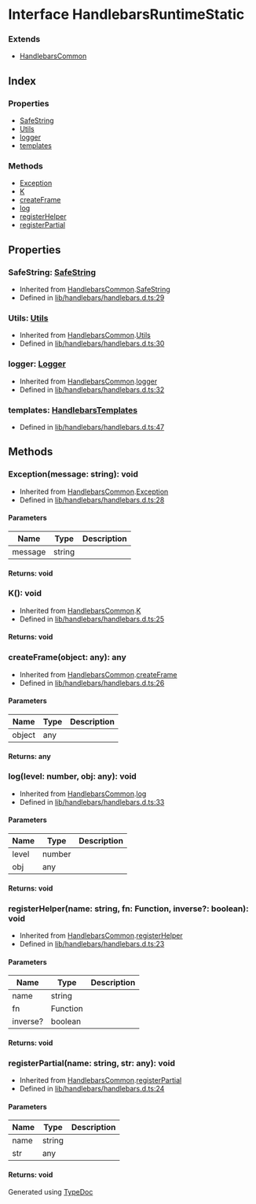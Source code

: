 # Interface HandlebarsRuntimeStatic


### Extends
* [HandlebarsCommon](handlebarscommon.md)

## Index

### Properties
* [SafeString](handlebarsruntimestatic.md#safestring)
* [Utils](handlebarsruntimestatic.md#utils)
* [logger](handlebarsruntimestatic.md#logger)
* [templates](handlebarsruntimestatic.md#templates)

### Methods
* [Exception](handlebarsruntimestatic.md#exception)
* [K](handlebarsruntimestatic.md#k)
* [createFrame](handlebarsruntimestatic.md#createframe)
* [log](handlebarsruntimestatic.md#log)
* [registerHelper](handlebarsruntimestatic.md#registerhelper)
* [registerPartial](handlebarsruntimestatic.md#registerpartial)

## Properties

### SafeString: [SafeString](../classes/hbs.safestring.md)

* Inherited from [HandlebarsCommon](handlebarscommon.md).[SafeString](handlebarscommon.md#safestring)
* Defined in [lib/handlebars/handlebars.d.ts:29](https://github.com/kimamula/typedoc/blob/HEAD/src/lib/handlebars/handlebars.d.ts#L29)


### Utils: [Utils](../modules/hbs.utils.md)

* Inherited from [HandlebarsCommon](handlebarscommon.md).[Utils](handlebarscommon.md#utils)
* Defined in [lib/handlebars/handlebars.d.ts:30](https://github.com/kimamula/typedoc/blob/HEAD/src/lib/handlebars/handlebars.d.ts#L30)


### logger: [Logger](logger.md)

* Inherited from [HandlebarsCommon](handlebarscommon.md).[logger](handlebarscommon.md#logger)
* Defined in [lib/handlebars/handlebars.d.ts:32](https://github.com/kimamula/typedoc/blob/HEAD/src/lib/handlebars/handlebars.d.ts#L32)


### templates: [HandlebarsTemplates](handlebarstemplates.md)

* Defined in [lib/handlebars/handlebars.d.ts:47](https://github.com/kimamula/typedoc/blob/HEAD/src/lib/handlebars/handlebars.d.ts#L47)


## Methods

### Exception(message: string): void
  
* Inherited from [HandlebarsCommon](handlebarscommon.md).[Exception](handlebarscommon.md#exception)
* Defined in [lib/handlebars/handlebars.d.ts:28](https://github.com/kimamula/typedoc/blob/HEAD/src/lib/handlebars/handlebars.d.ts#L28)


#### Parameters

| Name | Type | Description |
| ---- | ---- | ---- |
| message | string|  |

#### Returns: void

### K(): void
  
* Inherited from [HandlebarsCommon](handlebarscommon.md).[K](handlebarscommon.md#k)
* Defined in [lib/handlebars/handlebars.d.ts:25](https://github.com/kimamula/typedoc/blob/HEAD/src/lib/handlebars/handlebars.d.ts#L25)

#### Returns: void

### createFrame(object: any): any
  
* Inherited from [HandlebarsCommon](handlebarscommon.md).[createFrame](handlebarscommon.md#createframe)
* Defined in [lib/handlebars/handlebars.d.ts:26](https://github.com/kimamula/typedoc/blob/HEAD/src/lib/handlebars/handlebars.d.ts#L26)


#### Parameters

| Name | Type | Description |
| ---- | ---- | ---- |
| object | any|  |

#### Returns: any

### log(level: number, obj: any): void
  
* Inherited from [HandlebarsCommon](handlebarscommon.md).[log](handlebarscommon.md#log)
* Defined in [lib/handlebars/handlebars.d.ts:33](https://github.com/kimamula/typedoc/blob/HEAD/src/lib/handlebars/handlebars.d.ts#L33)


#### Parameters

| Name | Type | Description |
| ---- | ---- | ---- |
| level | number|  |
| obj | any|  |

#### Returns: void

### registerHelper(name: string, fn: Function, inverse?: boolean): void
  
* Inherited from [HandlebarsCommon](handlebarscommon.md).[registerHelper](handlebarscommon.md#registerhelper)
* Defined in [lib/handlebars/handlebars.d.ts:23](https://github.com/kimamula/typedoc/blob/HEAD/src/lib/handlebars/handlebars.d.ts#L23)


#### Parameters

| Name | Type | Description |
| ---- | ---- | ---- |
| name | string|  |
| fn | Function|  |
| inverse? | boolean|  |

#### Returns: void

### registerPartial(name: string, str: any): void
  
* Inherited from [HandlebarsCommon](handlebarscommon.md).[registerPartial](handlebarscommon.md#registerpartial)
* Defined in [lib/handlebars/handlebars.d.ts:24](https://github.com/kimamula/typedoc/blob/HEAD/src/lib/handlebars/handlebars.d.ts#L24)


#### Parameters

| Name | Type | Description |
| ---- | ---- | ---- |
| name | string|  |
| str | any|  |

#### Returns: void


Generated using [TypeDoc](http://typedoc.io)
